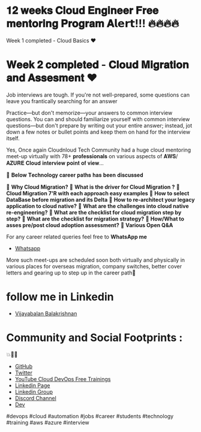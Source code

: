 # 𝟏𝟐 𝐰𝐞𝐞𝐤𝐬 𝐂𝐥𝐨𝐮𝐝 𝐄𝐧𝐠𝐢𝐧𝐞𝐞𝐫 𝐅𝐫𝐞𝐞 𝐦𝐞𝐧𝐭𝐨𝐫𝐢𝐧𝐠 𝐏𝐫𝐨𝐠𝐫𝐚𝐦 𝐀𝗹𝗲𝗿𝘁!!! 🔥🔥🔥🔥

Week 1 completed - Cloud Basics ❤️
# 𝐖𝐞𝐞𝐤 𝟐 𝐜𝐨𝐦𝐩𝐥𝐞𝐭𝐞𝐝 - 𝐂𝐥𝐨𝐮𝐝 𝐌𝐢𝐠𝐫𝐚𝐭𝐢𝐨𝐧 𝐚𝐧𝐝 𝐀𝐬𝐬𝐞𝐬𝐦𝐞𝐧𝐭 ❤️

Job interviews are tough. If you're not well-prepared, some questions can leave you frantically searching for an answer

Practice—but don't memorize—your answers to common interview questions. You can and should familiarize yourself with common interview questions—but don't prepare by writing out your entire answer; instead, jot down a few notes or bullet points and keep them on hand for the interview itself.

Yes, Once again Cloudnloud Tech Community had a huge cloud mentoring meet-up virtually with 78+ 𝐩𝐫𝐨𝐟𝐞𝐬𝐬𝐢𝐨𝐧𝐚𝐥𝐬 on various aspects of 𝐀𝐖𝐒/𝐀𝐙𝐔𝐑𝐄 𝐂𝐥𝐨𝐮𝐝 𝐢𝐧𝐭𝐞𝐫𝐯𝐢𝐞𝐰 𝐩𝐨𝐢𝐧𝐭 𝐨𝐟 𝐯𝐢𝐞𝐰...

🎯 𝐁𝐞𝐥𝐨𝐰 𝐓𝐞𝐜𝐡𝐧𝐨𝐥𝐨𝐠𝐲 𝐜𝐚𝐫𝐞𝐞𝐫 𝐩𝐚𝐭𝐡𝐬 𝐡𝐚𝐬 𝐛𝐞𝐞𝐧 𝐝𝐢𝐬𝐜𝐮𝐬𝐬𝐞𝐝

📌 **Why Cloud Migration?**
📌 **What is the driver for Cloud Migration ?**
📌 **Cloud Migration 7'R with each approach easy examples**
📌 **How to select DataBase before migration and its Delta**
📌 **How to re-architect your legacy application to cloud native?**
📌 **What are the challenges into cloud native re-engineering?** 
📌 **What are the checklist for cloud migration step by step?**
📌 **What are the checklist for migration strategy?**
📌 **How/What to asses pre/post cloud adoption assessment?**
📌 **Various Open Q&A**


For any career related queries feel free to  **WhatsApp me**

- [Whatsapp](https://wa.me/message/2EM3VEAMEMVHP1)

More such meet-ups are scheduled soon both virtually and physically in various places for overseas migration, company switches, better cover letters and gearing up to step up in the career path💯

# follow me in Linkedin

- [Vijayabalan Balakrishnan ](https://www.linkedin.com/in/vijaystack/)
# Community and Social Footprints :  

💥🧑‍💻 

- [GitHub](https://github.com/cloudnloud)
- [Twitter](https://twitter.com/cloudnloud)
- [YouTube Cloud DevOps Free Trainings](https://www.youtube.com/c/CloudnLoud)
- [Linkedin Page](https://www.linkedin.com/company/cloudnloud/)
- [Linkedin Group](https://www.linkedin.com/groups/9124202/)
- [Discord Channel](https://discord.com/invite/vbjRQGVhuF)
- [Dev](https://dev.to/cloudnloud)

#devops #cloud #automation #jobs #career #students #technology #training #aws #azure #interview